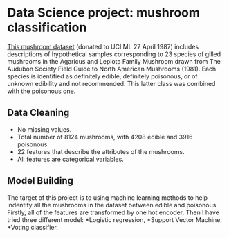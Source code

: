 # Data Science project: mushroom classification
 
[This mushroom dataset](https://www.kaggle.com/datasets/uciml/mushroom-classification) (donated to UCI ML 27 April 1987) includes descriptions of hypothetical samples corresponding to 23 species of gilled mushrooms in the Agaricus and Lepiota Family Mushroom drawn from The Audubon Society Field Guide to North American Mushrooms (1981). Each species is identified as definitely edible, definitely poisonous, or of unknown edibility and not recommended. This latter class was combined with the poisonous one. 

## Data Cleaning
* No missing values.
* Total number of 8124 mushrooms, with 4208 edible and 3916 poisonous.
* 22 features that describe the attributes of the mushrooms.
* All features are categorical variables.

## Model Building
The target of this project is to using machine learning methods to help indentify all the mushrooms in the dataset between edible and poisonous. Firstly, all of the features are transformed by one hot encoder. Then I have tried three different model:
*Logistic regression, 
*Support Vector Machine, 
*Voting classifier.
